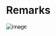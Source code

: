 # Remarks

![image](https://user-images.githubusercontent.com/38252227/205451891-dc2a4d80-95ea-4d36-9eda-06d7ce90d0fb.png)